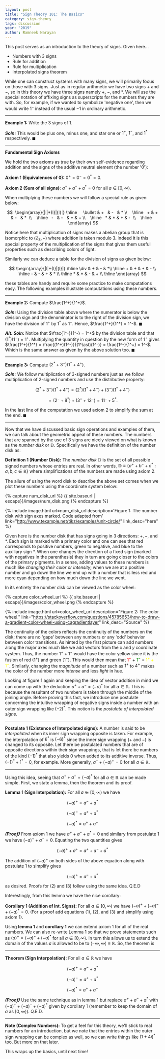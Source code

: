 ```yaml
---
layout: post
title: "Sign Theory 101: The Basics"
category: sign-theory
tags: discussion
year: "2019"
author: Ramneek Narayan
---
```


This post serves as an introduction to the theory of signs. Given here...

* Numbers with 3 signs
* Rule for addition
* Rule for multiplication
* Interpolated signs theorem

While one can construct systems with many signs, we will primarily focus on those with 3 signs. Just as in regular arithmetic we have two signs $+$ and $-$, so in this theory we have three signs namely $+$, $-$, and $*$. We will use the special notation of affixing signs as superscripts for the numbers they are with. So, for example, if we wanted to symbolize 'negative one', then we would write $1^-$ instead of the usual $-1$ in ordinary arithmetic.

---

**Example 1:** Write the 3 signs of $1$.

***Soln:*** This would be plus one, minus one, and star one or $1^+$, $1^-$, and $1^*$ respectively. $\blacksquare$

---

**Fundamental Sign Axioms**

We hold the two axioms as true by their own self-evidence regarding addition and the signs of the additive neutral element (the number '0'):

**Axiom 1 (Equivalences of 0):** $0^+ = 0^- = 0^*= 0$.

**Axiom 2 (Sum of all signs):** $a^+ + a^- + a^* = 0$ for all $a \in [0, \infty)$.

When multiplying these numbers we will follow a special rule as given below:

$$
				 \begin{array}{|l|*{l}|{l}|}    \hline     \bullet  & +   & -   & * \\    \hline    +  & +  & -   & *  \\    \hline    -   & -   & * & + \\    \hline    * & * & + & -  \\    \hline    \end{array}
$$

Notice here that multiplication of signs makes a abelian group that is isomorphic to $(\mathbb{Z}_3, +)$ where addition is taken modulo 3. Indeed it is this special property of the multiplication of the signs that gives them useful properties such as describing colors of light.

Similarly we can deduce a table for the division of signs as given below:

$$
\begin{array}{|l|*{l}|{l}|}
		\hline
     \div  & +   & - & *\\
    \hline
    +  & + & *   & -  \\
    \hline
    -   & -   & + & * \\
    \hline
    * & * & - & +  \\
    \hline
    \end{array}
$$

these tables are handy and require some practice to make computations easy. The following examples illustrate computations using these numbers.

---

**Example 2:** Compute $\frac{1^+}{1^*}$.

***Soln:*** Using the division table above where the numerator is below the division sign and the denominator is to the right of the division sign, we have the division of $1^+$ by $1^{\ast}$ as $1^-$. Hence, $\frac{1^+}{1^*} = 1^-$. $\blacksquare$


***Alt. Soln:*** Notice that $\frac{1^-}{1^-} = 1^+$ by the division table and that $(1^\ast)(1^-) = 1^+$. Multiplying the quantity in question by the new form of $1^+$ gives $\frac{1^+}{1^*} = \frac{(1^+)(1^-)}{(1^\ast)(1^-)} = \frac{1^-}{1^+} = 1^-$. Which is the same answer as given by the above solution too. $\blacksquare$

---

**Example 3:** Compute $(2^* + 3^-)(1^* + 4^+)$.

***Soln:*** We follow multiplication of 3-signed numbers just as we follow multiplication of 2-signed numbers and use the distributive property:

$$(2^* + 3^-)(1^* + 4^+) = (2^*)(1^* + 4^+) + (3^-)(1^* + 4^+)$$

$$= (2^- + 8^*) + (3^+ + 12^-) = 11^- + 5^*.$$

In the last line of the computation we used axiom 2 to simplify the sum at the end. $\blacksquare$

---

Now that we have discussed basic sign operations and examples of them, we can talk about the geometric appeal of these numbers. The numbers that are spanned by the use of 3 signs are nicely viewed on what is known as the *number disk* or $\mathbb{D}$. Specifically we have the definition of the number disk as:


**Definition 1 (Number Disk):** The *number disk* $\mathbb{D}$ is the set of all possible signed numbers whose entries are real. In other words, $\mathbb{D} \equiv \lbrace a^+ + b^- + c^*: a,b,c \in \mathbb{R}\rbrace$ where simplifications of the numbers are made using axiom 2.


The allure of using the word disk to describe the above set comes when we plot these numbers using the coordinate system below:

{% capture num_disk_url %}
{{ site.baseurl | escape}}/images/num_disk.png
{% endcapture %}

{% include image.html url=num_disk_url description='Figure 1: The number disk with sign axes marked. Code adapted from' link="http://www.texample.net/tikz/examples/unit-circle/" link_desc="here" %}

Given here is the number disk that has signs going in 3 directions: $+, -,$ and $\ast$. Each sign is marked with a primary color and one can see that red corresponds to positive numbers, green to negative, and blue to the auxiliary sign $\ast$. When one changes the direction of a fixed sign (marked with negatives in the parenthesis) they in turn are going closer to the colors of the primary pigments. In a sense, adding values to these numbers is much like *changing their color or intensity*; when we are at a positive number and go down the line we end up with a number that is less red and more cyan depending on how much down the line we went.

In its entirety the number disk can be viewed as the color wheel:

{% capture color_wheel_url %}
{{ site.baseurl | escape}}/images/color_wheel.png
{% endcapture %}

{% include image.html url=color_wheel_url description="Figure 2: The color wheel." link="https://stackoverflow.com/questions/45785653/how-to-draw-a-gradient-color-wheel-using-cagradientlayer" link_desc="Source" %}

The continuity of the colors reflects the continuity of the numbers on the disk; there are no 'gaps' between any numbers or any 'odd' behavior between color transitions. As hinted by the first picture can add numbers along the major axes much like we add vectors from the $x$ and $y$ coordinate system. Thus, the number $1^+ + 1^-$ would have the color yellow since it is the fusion of red ($1^+$) and green ($1^-$). This would then mean that <span style="color:red">$1^+$</span> $+$ <span style="color:green">$1^-$</span> = <span style="color:yellow">$1^+ + 1^-$</span>. Similarly, changing the *magnitude* of a number such as $1^+$ to $4^+$ makes the color of the number more *intense* and less *light* in hue.

Looking at figure 1 again and keeping the idea of vector addition in mind we can come up with the deduction $a^+ + a^- = (-a)^\ast$ for all $a \in \mathbb{R}$. This is because the resultant of two numbers is taken through the middle of the joining angle. Before proving this fact, we introduce one postulate concerning the intuitive wrapping of negative signs inside a number with an outer sign wrapping like $(-2)^\ast$. This notion is the *postulate of interpolated signs*.

---

**Postulate 1 (Existence of Interpolated signs):** A number is said to be *interpolated* when its inner sign wrapping opposite is taken. For example, the interpolation of $6^\ast$ is $(-6)^\ast$ since the inner sign wrapping ($+$ and $-$) is changed to its opposite. Let there be postulated numbers that are of opposite directions within their sign wrappings, that is let there be numbers of the kind $(-1)^\ast$ that also yields $0$ when added to its additive inverse. Thus, $(-1)^\ast + 1^\ast = 0$, for example. More generally, $a^+ + (-a)^+ = 0$ for all $a \in \mathbb{R}$.

---

Using this idea, seeing that $a^+ + a^- = (-a)^\ast$ for all $a \in \mathbb{R}$ can be made simple. First, we state a lemma, then the theorem and its proof.

**Lemma 1 (Sign Interpolation):**
For all $a \in [0, \infty)$ we have

$$
\begin{equation}(-a)^+ = a^- + a^*\end{equation}
$$

$$
\begin{equation}(-a)^- = a^+ + a^*\end{equation}
$$

$$
\begin{equation}(-a)^* = a^+ + a^-\end{equation}
$$

***(Proof)*** From axiom 1 we have $a^+ + a^- + a^\ast = 0$ and similary from postulate 1 we have $(-a)^+ + a^+ = 0$. Equating the two quantities gives

$$
\begin{equation} (-a)^+ + a^+ = a^+ + a^- + a^\ast\end{equation}
$$

The addition of $(-a)^+$ on both sides of the above equation along with postulate 1 to simplify gives

$$
(-a)^+ = a^- + a^\ast
$$

as desired. Proofs for $(2)$ and $(3)$ follow using the same idea. Q.E.D

Interestingly, from this lemma we have the nice corollary:

**Corollary 1 (Addition of Int. Signs):** For all $a \in [0, \infty)$ we have $(-a)^+ + (-a)^- + (-a)^\ast = 0$. (For a proof add equations $(1)$, $(2)$, and $(3)$ and simplify using axiom 1).

Using **lemma 1** and **corollary 1** we can extend axiom 1 for all of the real numbers. We can also re-write Lemma 1 so that we prove statements such as $(a)^+ = (-a)^- + (-a)^\ast$ for all $a \in [0, \infty)$. In turn this allows us to extend the domain of the values $a$ is allowed to be to $(-\infty, \infty) \equiv \mathbb{R}$. So, the theorem is

---

**Theorem (Sign Interpolation):** For all $a \in \mathbb{R}$ we have

$$
\begin{equation}(-a)^+ = a^- + a^*\end{equation}
$$

$$
\begin{equation}(-a)^- = a^+ + a^*\end{equation}
$$

$$
\begin{equation}(-a)^* = a^+ + a^-\end{equation}
$$

***(Proof)*** Use the same technique as in lemma 1 but replace $a^+ + a^- + a^\ast$ with $(-a)^+ + (-a)^- + (-a)^\ast$ given by corollary 1 (remember to keep the domain of $a$ as $[0, \infty)$). Q.E.D.

---

**Note (Complex Numbers):** To get a feel for this theory, we'll stick to real numbers for an introduction, but we note that the entries within the outer sign wrapping can be complex as well, so we can write things like $(1 + 4i)^\ast$ too. But more on that later.

This wraps up the basics, until next time! <i class="fas fa-meteor"></i>
